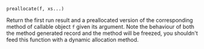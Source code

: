 ```
preallocate(f, xs...)
```

Return the first run result and a preallocated version of the corresponding method of callable object `f` given its argument. Note the behaviour of both the method generated record and the method will be freezed, you shouldn't feed this function with a dynamic allocation method.

